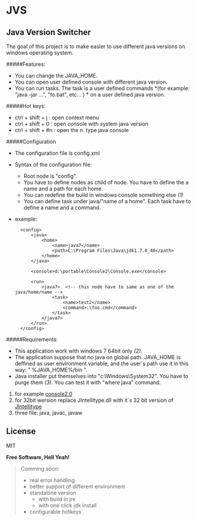JVS
===

Java Version Switcher
----

The goal of this project is to make easier to use different java versions on windows operating system.

#####Features:
* You can change the JAVA_HOME.
* You can open user defined console with different java version.
* You can run tasks. The task is a user defined commands *(for example: "java -jar ...", "fo.bat", etc... ) * on a user defined java version.

#####Hot keys:
* ctrl + shift + j : open context menu
* ctrl + shift + 0 : open console with system java version
* ctrl + shift + #n : open the n. type java console

#####Configuration
* The configuration file is config.xml 
* Syntax of the configuration file:
    * Root node is "config".
	* You have to define <home> nodes as child of <java> node. You have to define the a name and a path for each home.
	* You can redefine the build in windows console something else *(1)*
	* You can define task under java/"name of a home". Each task have to define a name and a command.
* example:

		<config>
			<java>
				<home>
					<name>java7</name>
					<path>C:\Program Files\Java\jdk1.7.0_40</path>
				</home>
			</java>
		
			<console>d:\portable\Console2\Console.exe</console>
		
			<run>
				<java7>  <!-- this node have to same as one of the java/home/name -->
					<task>
						<name>test2</name>
						<command>.\foo.cmd</command>
					</task>
				</java7>
			</run>
		</config>
	


#####Requirements:
* This application work with windows 7 64bit only *(2)*.
* The application suppose that no java on global path. JAVA_HOME is deffined as user environment variable, and the user`s path use it in this way: " %JAVA_HOME%/bin ".
* Java installer put themselves into "c:\Windows\System32". You have to purge them *(3)*. You can test it with "where java" command.
	
1. for example [console2.0] 
2. for 32bit wersion replace JIntellitype.dll with it`s 32 bit version of [JIntellitype]
3. three file: java, javac, javaw

License
----

MIT


**Free Software, Hell Yeah!**

> Comming soon:
> * real error handling
> * better support of different environment
> * standalone version 
>   * with build in jre 
>   * with one click jdk install
> * configurable hotkeys

[console2.0]:http://sourceforge.net/projects/console/
[JIntellitype]:https://code.google.com/p/jintellitype/